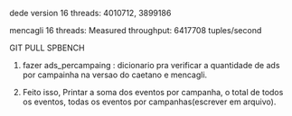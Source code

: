  
dede version 16 threads: 4010712, 3899186

mencagli 16 threads: Measured throughput: 6417708 tuples/second

GIT PULL SPBENCH 

1. fazer ads_percampaing : dicionario<tuples>  pra verificar a quantidade de ads por campainha na versao do caetano e mencagli.

2. Feito isso, Printar a soma dos eventos por campanha, o total de todos os eventos, todas os eventos por campanhas(escrever em arquivo).

